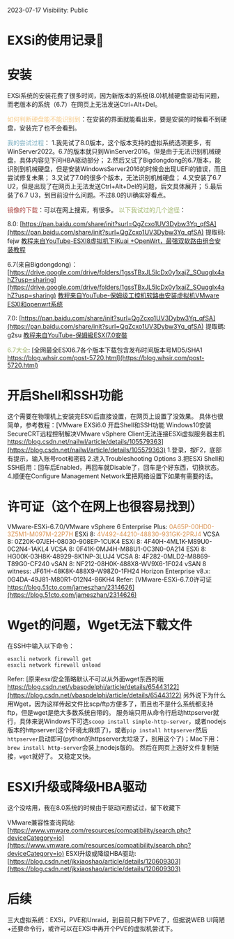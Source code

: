 2023-07-17
Visibility: Public


# EXSi的使用记录📝


# 安装
EXSi系统的安装花费了很多时间，因为新版本的系统(8.0)机械硬盘驱动有问题，而老版本的系统（6.7）在网页上无法发送Ctrl+Alt+Del。

<span style="color:#f7ca88">如何判断硬盘能不能识别到</span>：在安装的界面就能看出来，要是安装的时候看不到硬盘，安装完了也不会看到。

<span style="color:#7cafc2">我的尝试过程</span>：
1.我先试了8.0版本，这个版本支持的虚拟系统选项更多，有WinServer2022。6.7的版本就只到WinServer2016。但是由于无法识别机械硬盘，具体内容见下问HBA驱动部分；
2.然后又试了Bigdongdong的6.7版本，能识别到机械硬盘，但是安装WindowsServer2016的时候会出现UEFI的错误，而且尝试修复未果；
3.又试了7.0的很多个版本，无法识别机械硬盘；
4.又安装了6.7 U2，但是出现了在网页上无法发送Ctrl+Alt+Del的问题，后文具体展开；
5.最后装了6.7 U3，到目前没什么问题。不过8.0的UI确实好看点。

<span style="color:#ab4642">镜像的下载</span>：可以在网上搜索，有很多。
<span style="color:#a1b56c">以下我试过的几个途径</span>：

8.0: [https://pan.baidu.com/share/init?surl=QgZcxo1UV3Dybw3Yq_qfSA](https://pan.baidu.com/share/init?surl=QgZcxo1UV3Dybw3Yq_qfSA) 提取码: fejw
[教程来自YouTube-ESXI8虚拟机下iKuai +OpenWrt，最强双软路由组合安装教程](https://www.youtube.com/watch?v=TxnMPYra0XI)

6.7(来自Bigdongdong)：[https://drive.google.com/drive/folders/1gssTBxJL5lcDx0y1xajZ_SOuqglx4ahZ?usp=sharing](https://drive.google.com/drive/folders/1gssTBxJL5lcDx0y1xajZ_SOuqglx4ahZ?usp=sharing)
[教程来自YouTube-保姆级工控机软路由安装虚拟机VMware ESXI和openwrt系统](https://www.youtube.com/watch?v=kcvkp1ckSmM)

7.0: [https://pan.baidu.com/share/init?surl=QgZcxo1UV3Dybw3Yq_qfSA](https://pan.baidu.com/share/init?surl=QgZcxo1UV3Dybw3Yq_qfSA) 提取碼: g2su
[教程来自YouTube-保姆級ESXI7.0安裝](https://www.youtube.com/watch?v=ii8tmLLM2Zk)

<span style="color:#a1b56c">6.7大全</span>: [全网最全ESXI6.7各个版本下载包含发布时间版本号MD5/SHA1 https://blog.whsir.com/post-5720.html](https://blog.whsir.com/post-5720.html)



# 开启Shell和SSH功能
这个需要在物理机上安装完ESXi后直接设置，在网页上设置了没效果。
具体也很简单，参考教程：[VMware EXSi6.0 开启Shell和SSH功能 Windows10安装SecureCRT远程控制解决VMware vSphere Client无法连接ESXi虚拟服务器主机 https://blog.csdn.net/nailwl/article/details/105579363](https://blog.csdn.net/nailwl/article/details/105579363)
1.登录，按F2，底部有提示，输入账号root和密码
2.进入Troubleshooting Options
3.把ESXi Shell和SSH启用：回车后Enabled，再回车就Disable了，回车是个好东西，切换状态。
4.顺便在Configure Management Network里把网络设置下如果有需要的话。

# 许可证（这个在网上也很容易找到）
VMware-ESXi-6.7.0/VMware vSphere 6 Enterprise Plus: <span style="color:#dc9656">0A65P-00HD0-3Z5M1-M097M-22P7H</span>
ESXi 8: <span style="color:#dc9656">4V492-44210-48830-931GK-2PRJ4</span>
VCSA 8: 0Z20K-07JEH-08030-908EP-1CUK4
ESXi 8: 4F40H-4ML1K-M89U0-0C2N4-1AKL4
VCSA 8: 0F41K-0MJ4H-M88U1-0C3N0-0A214
ESXi 8: HG00K-03H8K-48929-8K1NP-3LUJ4
VCSA 8: 4F282-0MLD2-M8869-T89G0-CF240
vSAN 8: NF212-08H0K-488X8-WV9X6-1F024
vSAN 8 witness: JF61H-48K8K-488X9-W98Z0-1FH24
Horizon Enterprise v8.x: 0G4DA-49J81-M80R1-012N4-86KH4
Refer: [VMware-ESXi-6.7.0许可证 https://blog.51cto.com/jameszhan/2314626](https://blog.51cto.com/jameszhan/2314626)

# Wget的问题，Wget无法下载文件
在SSH中输入以下命令：
```
esxcli network firewall get
esxcli network firewall unload  
```
Refer: [原来esxi安全策略默认不可以从外面wget东西的哦 https://blog.csdn.net/vbaspdelphi/article/details/65443122](https://blog.csdn.net/vbaspdelphi/article/details/65443122)
另外说下为什么用Wget，因为这样传起文件比scp/ftp方便多了，而且也不是什么系统都支持ftp，但是wget是绝大多数系统自带的。
服务端只用从命令行启动httpserver就行，具体来说Windows下可选`scoop install simple-http-server`，或者nodejs版本的httpserver(这个环境太麻烦了)，或者`pip install httpserver`然后`httpserver`启动即可(python的httpserver太垃圾了，别用这个了)；Mac下用：`brew install http-server`会装上nodejs版的。
然后在网页上选好文件复制链接，`wget`就好了。
又稳定又快。

# ESXI升级或降级HBA驱动
这个没啥用，我在8.0系统的时候由于驱动问题试过，留下收藏下

VMware兼容性查询网站: [https://www.vmware.com/resources/compatibility/search.php?deviceCategory=io](https://www.vmware.com/resources/compatibility/search.php?deviceCategory=io)
ESXI升级或降级HBA驱动: [https://blog.csdn.net/jkxiaoshao/article/details/120609303](https://blog.csdn.net/jkxiaoshao/article/details/120609303)

# 后续
三大虚拟系统：EXSi，PVE和Unraid，到目前只剩下PVE了，但据说WEB UI简陋+还要命令行，或许可以在EXSi中再开个PVE的虚拟机尝试下。